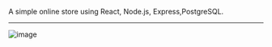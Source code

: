 A simple online store using React, Node.js, Express,PostgreSQL.

---


![image](https://github.com/user-attachments/assets/7a90de05-0792-411c-9d9c-8b0e96c2d277)
